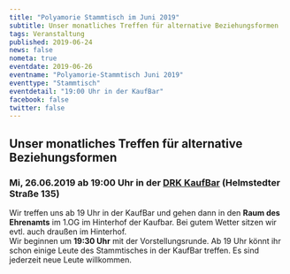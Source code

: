 ```yaml
---
title: "Polyamorie Stammtisch im Juni 2019"
subtitle: Unser monatliches Treffen für alternative Beziehungsformen
tags: Veranstaltung
published: 2019-06-24
news: false
nometa: true
eventdate: 2019-06-26
eventname: "Polyamorie-Stammtisch Juni 2019"
eventtype: "Stammtisch"
eventdetail: "19:00 Uhr in der KaufBar"
facebook: false
twitter: false
---
```


## Unser monatliches Treffen für alternative Beziehungsformen

### Mi, 26.06.2019 ab 19:00 Uhr in der [DRK KaufBar](https://www.drk-kv-bs-sz.de/angebote/kaufbar.html) (Helmstedter Straße 135)

Wir treffen uns ab 19 Uhr in der KaufBar und gehen dann in den **Raum des Ehrenamts** im 1.OG im Hinterhof der Kaufbar. Bei gutem Wetter sitzen wir evtl. auch draußen im Hinterhof.  
Wir beginnen um **19:30 Uhr** mit der Vorstellungsrunde. Ab 19 Uhr könnt ihr schon einige Leute des Stammtisches in der KaufBar treffen. Es sind jederzeit neue Leute willkommen.
